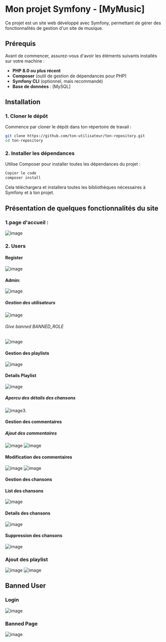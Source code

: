 # Mon projet Symfony - [MyMusic]

Ce projet est un site web développé avec Symfony, permettant de gérer des fonctionnalités de gestion d'un site de musique.

## Prérequis

Avant de commencer, assurez-vous d'avoir les éléments suivants installés sur votre machine :

- **PHP 8.0 ou plus récent**
- **Composer** (outil de gestion de dépendances pour PHP)
- **Symfony CLI** (optionnel, mais recommandé)
- **Base de données** : [MySQL]

## Installation

### 1. Cloner le dépôt

Commence par cloner le dépôt dans ton répertoire de travail :

```bash
git clone https://github.com/ton-utilisateur/ton-repository.git
cd ton-repository
```

### 2. Installer les dépendances
Utilise Composer pour installer toutes les dépendances du projet :

```bash
Copier le code
composer install
```
Cela téléchargera et installera toutes les bibliothèques nécessaires à Symfony et à ton projet.


## Présentation de quelques fonctionnalités du site
### 1.page d'accueil : 
![image](https://github.com/user-attachments/assets/69f644d1-3ddd-4012-a57c-2ce089e687a3)

### 2. Users
#### Register 
 ![image](https://github.com/user-attachments/assets/95f4aec3-e03e-44ec-ac01-c6c0d5883309)
#### Admin:
![image](https://github.com/user-attachments/assets/197cca97-9e93-40d9-b6d6-0cf5980eb6f5)
##### Gestion des utilisateurs
 ![image](https://github.com/user-attachments/assets/348d1998-e433-4520-ad17-9c9bfa83a684)
 ###### Give banned BANNED_ROLE
 ![image](https://github.com/user-attachments/assets/5bfac2f1-c32c-44df-87c4-8dec6414aedf)
 #### Gestion des playlists
 ![image](https://github.com/user-attachments/assets/b6b2e1cb-62e1-4dbf-812d-3378a98e080d)
 #### Details Playlist
 ![image](https://github.com/user-attachments/assets/79544684-438f-4b2d-89fc-b384c2871711)
 ##### Apercu des détails des chansons
![image](https://github.com/user-attachments/assets/7f55746e-5d4f-4903-8be5-8d7fc69cdf33)3.
#### Gestion des commentaires
##### Ajout des commentaires
![image](https://github.com/user-attachments/assets/d64b3c22-5f7b-4e0c-ad6a-df05a5cfb69c)
![image](https://github.com/user-attachments/assets/59c52414-8fc6-46e8-b75f-3d0e777f0aee)
#### Modification des commentaires
 ![image](https://github.com/user-attachments/assets/0331f8bb-9cf1-4bde-85f2-393bb614d919)
 ![image](https://github.com/user-attachments/assets/e8f349f6-b676-4077-85ef-649240f5e1ab)
 #### Gestion des chansons
 #### List des chansons
  ![image](https://github.com/user-attachments/assets/c1a36388-e410-4d8e-bdfc-9820816ab871)
#### Details des chansons
![image](https://github.com/user-attachments/assets/cc82317d-6614-4bca-8320-c035f53b8ea2)
#### Suppression des chansons
![image](https://github.com/user-attachments/assets/368a1367-9b2e-420a-ab98-7b08fbcb2954)
### Ajout des playlist
![image](https://github.com/user-attachments/assets/264b5590-adc3-4e14-816a-ecb157108d8a)
![image](https://github.com/user-attachments/assets/61f1d132-8d7e-4396-a969-323ee445f08a)

## Banned User
### Login
![image](https://github.com/user-attachments/assets/dffde720-37ee-4f2a-9cd2-341ec7d884ff)
### Banned Page
![image](https://github.com/user-attachments/assets/4f7940da-00bb-46fb-a1b8-cb00dd8561a2)





























